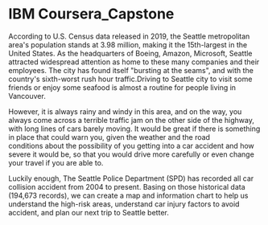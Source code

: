 # IBM Coursera_Capstone

According to U.S. Census data released in 2019, the Seattle metropolitan area's population stands at 3.98 million, making it the 15th-largest in the United States. As the headquarters of Boeing, Amazon, Microsoft, Seattle attracted widespread attention as home to these many companies and their employees. The city has found itself "bursting at the seams", and with the country's sixth-worst rush hour traffic.Driving to Seattle city to visit some friends or enjoy some seafood is almost a routine for people living in Vancouver. 

However, it is always rainy and windy in this area, and on the way, you always come across a terrible traffic jam on the other side of the highway, with long lines of cars barely moving. It would be great if there is something in place that could warn you, given the weather and the road conditions about the possibility of you getting into a car accident and how severe it would be, so that you would drive more carefully or even change your travel if you are able to. 

Luckily enough, The Seattle Police Department (SPD) has recorded all car collision accident from 2004 to present. Basing on those historical data (194,673 records), we can create a map and information chart to help us understand the high-risk areas, understand car injury factors to avoid accident, and plan our next trip to Seattle better.
